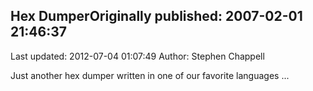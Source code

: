 ## Hex DumperOriginally published: 2007-02-01 21:46:37 
Last updated: 2012-07-04 01:07:49 
Author: Stephen Chappell 
 
Just another hex dumper written in one of our favorite languages ...